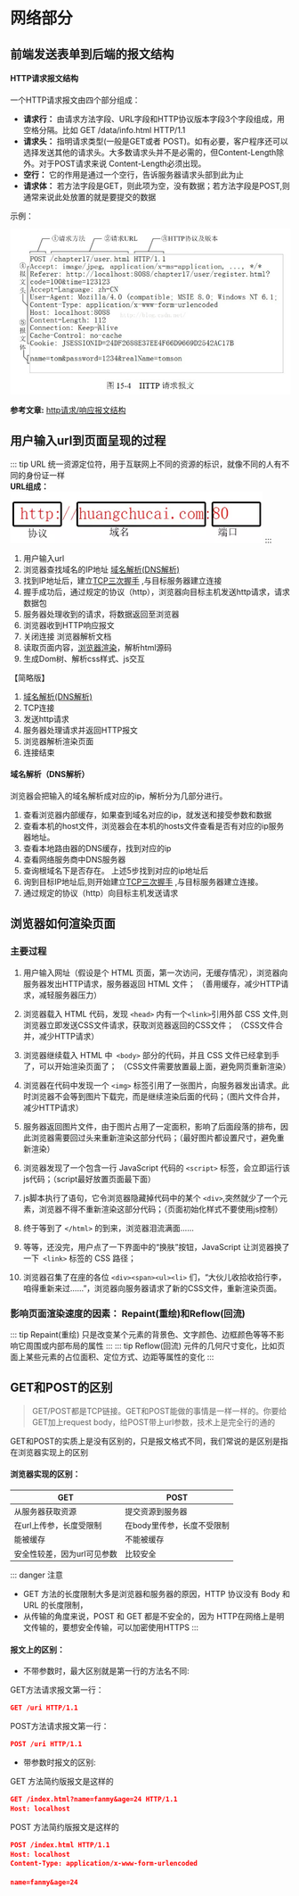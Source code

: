 # 网络部分

## 前端发送表单到后端的报文结构

#### HTTP请求报文结构

一个HTTP请求报文由四个部分组成：

  * **请求行：** 由请求方法字段、URL字段和HTTP协议版本字段3个字段组成，用空格分隔。比如 GET /data/info.html HTTP/1.1
  * **请求头：** 指明请求类型(一般是GET或者 POST)。如有必要，客户程序还可以选择发送其他的请求头。大多数请求头并不是必需的，但Content-Length除外。对于POST请求来说 Content-Length必须出现。
  * **空行：** 它的作用是通过一个空行，告诉服务器请求头部到此为止
  * **请求体：** 若方法字段是GET，则此项为空，没有数据；若方法字段是POST,则通常来说此处放置的就是要提交的数据

示例：

![An image](https://github.com/MY729/blog/raw/gh-pages/img/网络相关/http-1.jpg)

**参考文章:** [http请求/响应报文结构](https://my729.github.io/blog/internetwork/http%E8%AF%B7%E6%B1%82%E5%92%8C%E5%93%8D%E5%BA%94%E6%8A%A5%E6%96%87%E7%BB%93%E6%9E%84.html)

## 用户输入url到页面呈现的过程

::: tip URL
  统一资源定位符，用于互联网上不同的资源的标识，就像不同的人有不同的身份证一样  
  **URL组成：**  
  ![An image](https://github.com/MY729/blog/raw/gh-pages/img/网络相关/http-2.jpg)
:::

1. 用户输入url
2. 浏览器查找域名的IP地址 [域名解析(DNS解析)](/interview/网络相关.html#域名解析)
3. 找到IP地址后，建立[TCP三次握手](http://my729.github.io/blog/internetwork/TCP%E4%B8%89%E6%AC%A1%E6%8F%A1%E6%89%8B.html) ,与目标服务器建立连接
4. 握手成功后，通过规定的协议（http），浏览器向目标主机发送http请求，请求数据包
5. 服务器处理收到的请求，将数据返回至浏览器
6. 浏览器收到HTTP响应报文
7. 关闭连接 浏览器解析文档
8. 读取页面内容，[浏览器渲染](/interview/网络相关.html#浏览器如何渲染页面)，解析html源码
9. 生成Dom树、解析css样式、js交互

【简略版】
1. [域名解析(DNS解析)](/interview/网络相关.html#域名解析)
2. TCP连接
3. 发送http请求
4. 服务器处理请求并返回HTTP报文
5. 浏览器解析渲染页面
6. 连接结束

#### 域名解析（DNS解析）
浏览器会把输入的域名解析成对应的ip，解析分为几部分进行。

1. 查看浏览器内部缓存，如果查到域名对应的ip，就发送和接受参数和数据
2. 查看本机的host文件，浏览器会在本机的hosts文件查看是否有对应的ip服务器地址。
3. 查看本地路由器的DNS缓存，找到对应的ip
4. 查看网络服务商中DNS服务器
5. 查询根域名下是否存在。
上述5步找到对应的ip地址后
6. 询到目标IP地址后,则开始建立[TCP三次握手](http://my729.github.io/blog/internetwork/TCP%E4%B8%89%E6%AC%A1%E6%8F%A1%E6%89%8B.html)  ,与目标服务器建立连接。
7. 通过规定的协议（http）向目标主机发送请求

## 浏览器如何渲染页面

### 主要过程

1. 用户输入网址（假设是个 HTML 页面，第一次访问，无缓存情况），浏览器向服务器发出HTTP请求，服务器返回 HTML 文件； （善用缓存，减少HTTP请求，减轻服务器压力）

2. 浏览器载入 HTML 代码，发现 `<head>` 内有一个` <link> `引用外部 CSS 文件,则浏览器立即发送CSS文件请求，获取浏览器返回的CSS文件；  （CSS文件合并，减少HTTP请求）

3. 浏览器继续载入 HTML 中` <body>` 部分的代码，并且 CSS 文件已经拿到手了，可以开始渲染页面了；    （CSS文件需要放置最上面，避免网页重新渲染）

4. 浏览器在代码中发现一个 `<img>` 标签引用了一张图片，向服务器发出请求。此时浏览器不会等到图片下载完，而是继续渲染后面的代码；（图片文件合并，减少HTTP请求）

5. 服务器返回图片文件，由于图片占用了一定面积，影响了后面段落的排布，因此浏览器需要回过头来重新渲染这部分代码；（最好图片都设置尺寸，避免重新渲染）

6. 浏览器发现了一个包含一行 JavaScript 代码的 `<script>` 标签，会立即运行该js代码；（script最好放置页面最下面）                   

7. js脚本执行了语句，它令浏览器隐藏掉代码中的某个 `<div>`,突然就少了一个元素，浏览器不得不重新渲染这部分代码；（页面初始化样式不要使用js控制）   

8. 终于等到了 `</html>` 的到来，浏览器泪流满面……

9. 等等，还没完，用户点了一下界面中的“换肤”按钮，JavaScript 让浏览器换了一下` <link>` 标签的 CSS 路径；

10. 浏览器召集了在座的各位 `<div><span><ul><li>` 们，“大伙儿收拾收拾行李，咱得重新来过……”，浏览器向服务器请求了新的CSS文件，重新渲染页面。

### 影响页面渲染速度的因素： Repaint(重绘)和Reflow(回流)

::: tip Repaint(重绘)
只是改变某个元素的背景色、文字颜色、边框颜色等等不影响它周围或内部布局的属性
:::
::: tip Reflow(回流)
元件的几何尺寸变化，比如页面上某些元素的占位面积、定位方式、边距等属性的变化
:::

## GET和POST的区别

> GET/POST都是TCP链接。GET和POST能做的事情是一样一样的。你要给GET加上request body，给POST带上url参数，技术上是完全行的通的

GET和POST的实质上是没有区别的，只是报文格式不同，我们常说的是区别是指在浏览器实现上的区别

#### 浏览器实现的区别：

| GET | POST |
|-----|-----|
|从服务器获取资源|提交资源到服务器|
|在url上传参，长度受限制|在body里传参，长度不受限制|
|能被缓存|不能被缓存|
|安全性较差，因为url可见参数| 比较安全|

::: danger 注意
* GET 方法的长度限制大多是浏览器和服务器的原因，HTTP 协议没有 Body 和 URL 的长度限制，
* 从传输的角度来说，POST 和 GET 都是不安全的，因为 HTTP在网络上是明文传输的，要想安全传输，可以加密使用HTTPS
:::
#### 报文上的区别：

* 不带参数时，最大区别就是第一行的方法名不同:

GET方法请求报文第一行：
```JSON
GET /uri HTTP/1.1
```

POST方法请求报文第一行：
```JSON
POST /uri HTTP/1.1
```

* 带参数时报文的区别:

GET 方法简约版报文是这样的
```JSON
GET /index.html?name=fanmy&age=24 HTTP/1.1
Host: localhost
```

POST 方法简约版报文是这样的
```JSON
POST /index.html HTTP/1.1
Host: localhost
Content-Type: application/x-www-form-urlencoded

name=fanmy&age=24
```
